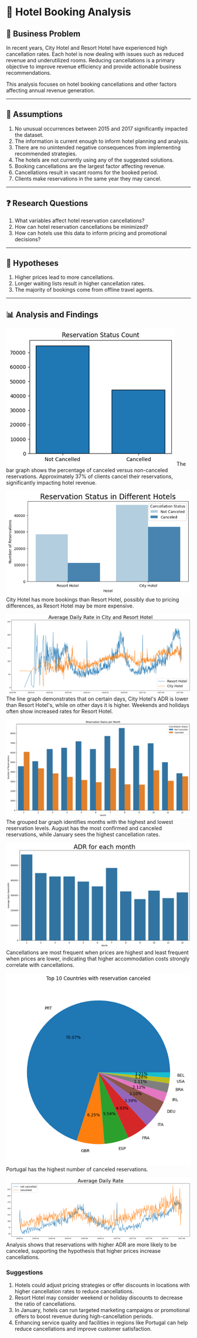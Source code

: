 # 🏨 Hotel Booking Analysis

## 📌 Business Problem
In recent years, City Hotel and Resort Hotel have experienced high cancellation rates. Each hotel is now dealing with issues such as reduced revenue and underutilized rooms. Reducing cancellations is a primary objective to improve revenue efficiency and provide actionable business recommendations.

This analysis focuses on hotel booking cancellations and other factors affecting annual revenue generation.

---

## 📑 Assumptions
1. No unusual occurrences between 2015 and 2017 significantly impacted the dataset.
2. The information is current enough to inform hotel planning and analysis.
3. There are no unintended negative consequences from implementing recommended strategies.
4. The hotels are not currently using any of the suggested solutions.
5. Booking cancellations are the largest factor affecting revenue.
6. Cancellations result in vacant rooms for the booked period.
7. Clients make reservations in the same year they may cancel.

---

## ❓ Research Questions
1. What variables affect hotel reservation cancellations?
2. How can hotel reservation cancellations be minimized?
3. How can hotels use this data to inform pricing and promotional decisions?

---

## 🔬 Hypotheses
1. Higher prices lead to more cancellations.
2. Longer waiting lists result in higher cancellation rates.
3. The majority of bookings come from offline travel agents.

---

## 📊 Analysis and Findings

![alt text](./Images/chart1.png)
The bar graph shows the percentage of canceled versus non-canceled reservations. Approximately 37% of clients cancel their reservations, significantly impacting hotel revenue.

![alt text](./Images/chart2.png)
City Hotel has more bookings than Resort Hotel, possibly due to pricing differences, as Resort Hotel may be more expensive.

![alt text](./Images/chart3.png)
The line graph demonstrates that on certain days, City Hotel's ADR is lower than Resort Hotel's, while on other days it is higher. Weekends and holidays often show increased rates for Resort Hotel.

![alt text](./Images/chart4.png)
The grouped bar graph identifies months with the highest and lowest reservation levels. August has the most confirmed and canceled reservations, while January sees the highest cancellation rates.

![alt text](./Images/chart5.png)
Cancellations are most frequent when prices are highest and least frequent when prices are lower, indicating that higher accommodation costs strongly correlate with cancellations.

![alt text](./Images/chart6.png)
Portugal has the highest number of canceled reservations.

![alt text](./Images/chart7.png)
Analysis shows that reservations with higher ADR are more likely to be canceled, supporting the hypothesis that higher prices increase cancellations.

### **Suggestions**
1. Hotels could adjust pricing strategies or offer discounts in locations with higher cancellation rates to reduce cancellations.
2. Resort Hotel may consider weekend or holiday discounts to decrease the ratio of cancellations.
3. In January, hotels can run targeted marketing campaigns or promotional offers to boost revenue during high-cancellation periods.
4. Enhancing service quality and facilities in regions like Portugal can help reduce cancellations and improve customer satisfaction.
